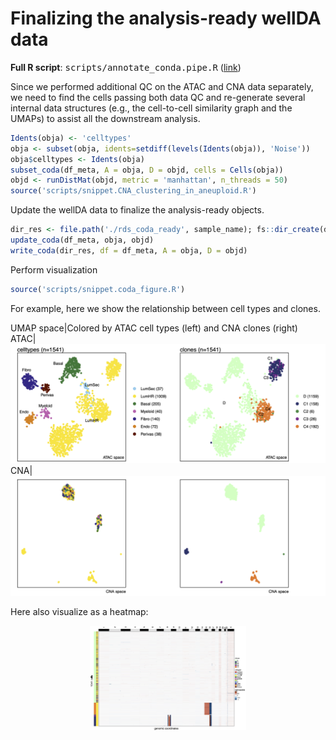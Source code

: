 <!-- Written by: Yun Yan (https://github.com/Puriney) -->

# Finalizing the analysis-ready wellDA data

**Full R script**: <kbd>scripts/annotate_conda.pipe.R</kbd> ([link](https://github.com/navinlabcode/wellDA-seq/tree/main/tutorial/scripts/annotate_conda.pipe.R))


Since we performed additional QC on the ATAC and CNA data separately, we need to find the cells passing both data QC and re-generate several internal data structures (e.g., the cell-to-cell similarity graph and the UMAPs) to assist all the downstream analysis. 


```R
Idents(obja) <- 'celltypes'
obja <- subset(obja, idents=setdiff(levels(Idents(obja)), 'Noise'))
obja$celltypes <- Idents(obja)
subset_coda(df_meta, A = obja, D = objd, cells = Cells(obja))
objd <- runDistMat(objd, metric = 'manhattan', n_threads = 50)
source('scripts/snippet.CNA_clustering_in_aneuploid.R')
```

Update the wellDA data to finalize the analysis-ready objects. 

```R
dir_res <- file.path('./rds_coda_ready', sample_name); fs::dir_create(dir_res)
update_coda(df_meta, obja, objd)
write_coda(dir_res, df = df_meta, A = obja, D = objd)
```


Perform visualization

```R
source('scripts/snippet.coda_figure.R')
```

For example, here we show the relationship between cell types and clones. 

UMAP space|Colored by ATAC cell types (left) and CNA clones (right)
ATAC|<img src="https://github.com/navinlabcode/wellDA-seq/blob/main/website_resource/tutorial/05.coda_dimplot4.atac_space.png?raw=true" width="600">
CNA|<img src="https://github.com/navinlabcode/wellDA-seq/blob/main/website_resource/tutorial/05.coda_dimplot4.dna_space.png?raw=true" width="600">

Here also visualize as a heatmap: 
 
<p align='center'><img src="https://github.com/navinlabcode/wellDA-seq/blob/main/website_resource/tutorial/05.cna.heatmap.combo_coda.clones.001.png?raw=true" alt="txt" width="250"></p>


